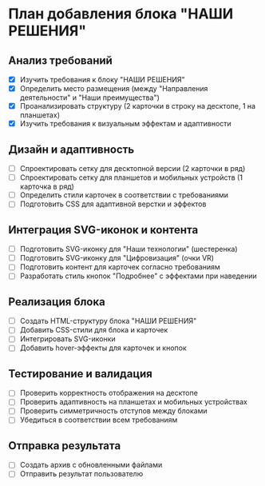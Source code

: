 # План добавления блока "НАШИ РЕШЕНИЯ"

## Анализ требований
- [x] Изучить требования к блоку "НАШИ РЕШЕНИЯ"
- [x] Определить место размещения (между "Направления деятельности" и "Наши преимущества")
- [x] Проанализировать структуру (2 карточки в строку на десктопе, 1 на планшетах)
- [x] Изучить требования к визуальным эффектам и адаптивности

## Дизайн и адаптивность
- [ ] Спроектировать сетку для десктопной версии (2 карточки в ряд)
- [ ] Спроектировать сетку для планшетов и мобильных устройств (1 карточка в ряд)
- [ ] Определить стили карточек в соответствии с требованиями
- [ ] Подготовить CSS для адаптивной верстки и эффектов

## Интеграция SVG-иконок и контента
- [ ] Подготовить SVG-иконку для "Наши технологии" (шестеренка)
- [ ] Подготовить SVG-иконку для "Цифровизация" (очки VR)
- [ ] Подготовить контент для карточек согласно требованиям
- [ ] Разработать стиль кнопок "Подробнее" с эффектами при наведении

## Реализация блока
- [ ] Создать HTML-структуру блока "НАШИ РЕШЕНИЯ"
- [ ] Добавить CSS-стили для блока и карточек
- [ ] Интегрировать SVG-иконки
- [ ] Добавить hover-эффекты для карточек и кнопок

## Тестирование и валидация
- [ ] Проверить корректность отображения на десктопе
- [ ] Проверить адаптивность на планшетах и мобильных устройствах
- [ ] Проверить симметричность отступов между блоками
- [ ] Убедиться в соответствии всем требованиям

## Отправка результата
- [ ] Создать архив с обновленными файлами
- [ ] Отправить результат пользователю
